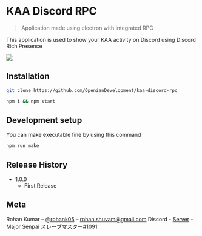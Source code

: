 # KAA Discord RPC
> Application made using electron with integrated RPC



This application is used to show your KAA activity on Discord using Discord Rich Presence

![](https://cdn.discordapp.com/attachments/627955485793976330/849908495427698688/unknown.png)

## Installation

```sh
git clone https://github.com/OpenianDevelopment/kaa-discord-rpc
```
```sh
npm i && npm start
```



## Development setup

You can make executable fine by using this command

```sh
npm run make
```

## Release History


* 1.0.0
    * First Release

## Meta

Rohan Kumar – [@rohank05](https://twitter.com/rohank05) – rohan.shuvam@gmail.com
Discord - [Server](https://discord.gg/a4zkCjg) - Major Senpai スレーブマスター#1091




